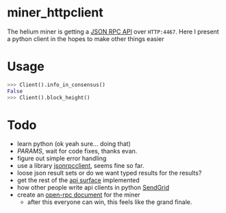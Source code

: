 # miner_httpclient

The helium miner is getting a [JSON RPC API](https://github.com/helium/miner/tree/mra/jsonrpc/src/jsonrpc) over `HTTP:4467`. Here I present a python client in the hopes to make other things easier

# Usage
```python
>>> Client().info_in_consensus()
False
>>> Client().block_height()
```

# Todo
 - learn python (ok yeah sure... doing that)
- *PARAMS*, wait for code fixes, thanks evan.
 - figure out simple error handling
 - use a library [jsonrpcclient](https://jsonrpcclient.readthedocs.io/en/latest/api.html), seems fine so far. 
 - loose json result sets or do we want typed results for the results?
 - get the rest of the [api surface](https://github.com/helium/miner/tree/mra/jsonrpc/src/jsonrpc) implemented
 - how other people write api clients in python [SendGrid](https://github.com/sendgrid/sendgrid-python)
 - create an [open-rpc document](https://spec.open-rpc.org/#introduction) for the miner 
   - after this everyone can win, this feels like the grand finale.
